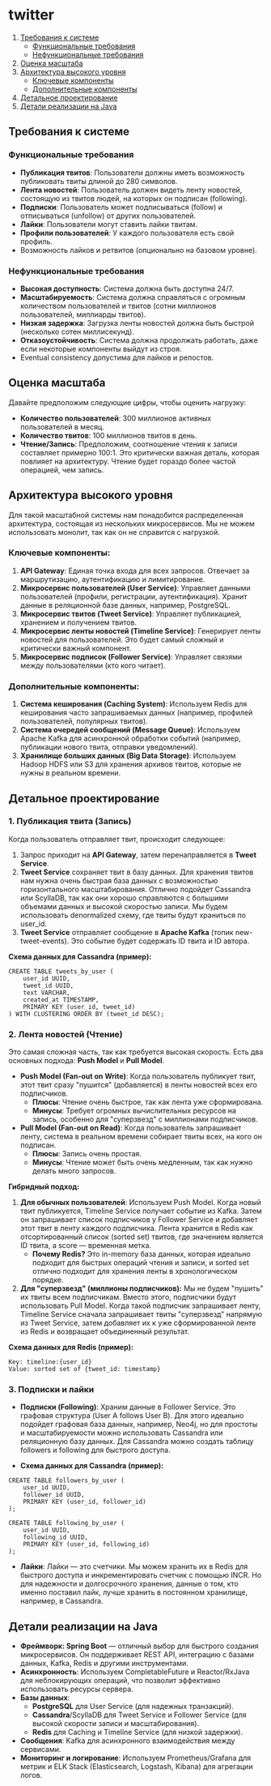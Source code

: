 # twitter


1. [Требования к системе](#требования-к-системе)
   - [Функциональные требования](#функциональные-требования)
   - [Нефункциональные требования](#нефункциональные-требования)
2. [Оценка масштаба](#оценка-масштаба)
3. [Архитектура высокого уровня](#архитектура-высокого-уровня)
   - [Ключевые компоненты](#ключевые-компоненты)
   - [Дополнительные компоненты](#дополнительные-компоненты)
4. [Детальное проектирование](#детальное-проектирование)
5. [Детали реализации на Java](#детали-реализации-на-java)
## Требования к системе

### Функциональные требования

- **Публикация твитов**: Пользователи должны иметь возможность публиковать твиты длиной до 280 символов.
- **Лента новостей**: Пользователь должен видеть ленту новостей, состоящую из твитов людей, на которых он подписан (following).
- **Подписки**: Пользователь может подписываться (follow) и отписываться (unfollow) от других пользователей.
- **Лайки**: Пользователи могут ставить лайки твитам.
- **Профили пользователей**: У каждого пользователя есть свой профиль.
- Возможность лайков и ретвитов (опционально на базовом уровне).

### Нефункциональные требования

- **Высокая доступность**: Система должна быть доступна 24/7.
- **Масштабируемость**: Система должна справляться с огромным количеством пользователей и твитов (сотни миллионов пользователей, миллиарды твитов).
- **Низкая задержка**: Загрузка ленты новостей должна быть быстрой (несколько сотен миллисекунд).
- **Отказоустойчивость**: Система должна продолжать работать, даже если некоторые компоненты выйдут из строя.
- Eventual consistency допустима для лайков и репостов.

## Оценка масштаба

Давайте предположим следующие цифры, чтобы оценить нагрузку:
- **Количество пользователей**: 300 миллионов активных пользователей в месяц.
- **Количество твитов**: 100 миллионов твитов в день.
- **Чтение/Запись**: Предположим, соотношение чтения к записи составляет примерно 100:1. Это критически важная деталь, которая повлияет на архитектуру. Чтение будет гораздо более частой операцией, чем запись.

## Архитектура высокого уровня
Для такой масштабной системы нам понадобится распределенная архитектура, состоящая из нескольких микросервисов. Мы не можем использовать монолит, так как он не справится с нагрузкой.

### Ключевые компоненты:
1. **API Gateway**: Единая точка входа для всех запросов. Отвечает за маршрутизацию, аутентификацию и лимитирование.
2. **Микросервис пользователей (User Service)**: Управляет данными пользователей (профили, регистрации, аутентификация). Хранит данные в реляционной базе данных, например, PostgreSQL.
3. **Микросервис твитов (Tweet Service)**: Управляет публикацией, хранением и получением твитов.
4. **Микросервис ленты новостей (Timeline Service)**: Генерирует ленты новостей для пользователей. Это будет самый сложный и критически важный компонент.
5. **Микросервис подписок (Follower Service)**: Управляет связями между пользователями (кто кого читает).

### Дополнительные компоненты:
1. **Система кеширования (Caching System)**: Используем Redis для кеширования часто запрашиваемых данных (например, профилей пользователей, популярных твитов).
2. **Система очередей сообщений (Message Queue)**: Используем Apache Kafka для асинхронной обработки событий (например, публикации нового твита, отправки уведомлений).
3. **Хранилище больших данных (Big Data Storage)**: Используем Hadoop HDFS или S3 для хранения архивов твитов, которые не нужны в реальном времени.

## Детальное проектирование

### 1. Публикация твита (Запись) 

Когда пользователь отправляет твит, происходит следующее:
1. Запрос приходит на **API Gateway**, затем перенаправляется в **Tweet Service**.
2. **Tweet Service** сохраняет твит в базу данных. Для хранения твитов нам нужна очень быстрая база данных с возможностью горизонтального масштабирования. Отлично подойдет Cassandra или ScyllaDB, так как они хорошо справляются с большими объемами данных и высокой скоростью записи. Мы будем использовать denormalized схему, где твиты будут храниться по user_id.
3. **Tweet Service** отправляет сообщение в **Apache Kafka** (топик new-tweet-events). Это событие будет содержать ID твита и ID автора.

**Схема данных для Cassandra (пример):**
```
CREATE TABLE tweets_by_user (
    user_id UUID,
    tweet_id UUID,
    text VARCHAR,
    created_at TIMESTAMP,
    PRIMARY KEY (user_id, tweet_id)
) WITH CLUSTERING ORDER BY (tweet_id DESC);
```

### 2. Лента новостей (Чтение)
Это самая сложная часть, так как требуется высокая скорость. Есть два основных подхода: **Push Model** и **Pull Model**.
- **Push Model (Fan-out on Write)**: Когда пользователь публикует твит, этот твит сразу "пушится" (добавляется) в ленты новостей всех его подписчиков.
  - **Плюсы**: Чтение очень быстрое, так как лента уже сформирована.
  - **Минусы**: Требует огромных вычислительных ресурсов на запись, особенно для "суперзвезд" с миллионами подписчиков.
- **Pull Model (Fan-out on Read)**: Когда пользователь запрашивает ленту, система в реальном времени собирает твиты всех, на кого он подписан.
  - **Плюсы**: Запись очень простая.
  - **Минусы**: Чтение может быть очень медленным, так как нужно делать много запросов.

**Гибридный подход:**
1. **Для обычных пользователей**: Используем Push Model. Когда новый твит публикуется, Timeline Service получает событие из Kafka. Затем он запрашивает список подписчиков у Follower Service и добавляет этот твит в ленту каждого подписчика. Лента хранится в Redis как отсортированный список (sorted set) твитов, где значением является ID твита, а score — временная метка.
   - **Почему Redis?** Это in-memory база данных, которая идеально подходит для быстрых операций чтения и записи, и sorted set отлично подходит для хранения ленты в хронологическом порядке.
2. **Для "суперзвезд" (миллионы подписчиков):** Мы не будем "пушить" их твиты всем подписчикам. Вместо этого, подписчики будут использовать Pull Model. Когда такой подписчик запрашивает ленту, Timeline Service сначала запрашивает твиты "суперзвезд" напрямую из Tweet Service, затем добавляет их к уже сформированной ленте из Redis и возвращает объединенный результат.

**Схема данных для Redis (пример):**
```
Key: timeline:{user_id}
Value: sorted set of {tweet_id: timestamp}
```

### 3. Подписки и лайки
- **Подписки (Following)**: Храним данные в Follower Service. Это графовая структура (User A follows User B). Для этого идеально подойдет графовая база данных, например, Neo4j, но для простоты и масштабируемости можно использовать Cassandra или реляционную базу данных. Для Cassandra можно создать таблицу followers и following для быстрого доступа.

- **Схема данных для Cassandra (пример):**
```
CREATE TABLE followers_by_user (
    user_id UUID,
    follower_id UUID,
    PRIMARY KEY (user_id, follower_id)
);

CREATE TABLE following_by_user (
    user_id UUID,
    following_id UUID,
    PRIMARY KEY (user_id, following_id)
);
```

- **Лайки**: Лайки — это счетчики. Мы можем хранить их в Redis для быстрого доступа и инкрементировать счетчик с помощью INCR. Но для надежности и долгосрочного хранения, данные о том, кто именно поставил лайк, лучше хранить в постоянном хранилище, например, в Cassandra.

## Детали реализации на Java
- **Фреймворк: Spring Boot** — отличный выбор для быстрого создания микросервисов. Он поддерживает REST API, интеграцию с базами данных, Kafka, Redis и другими инструментами.
- **Асинхронность**: Используем CompletableFuture и Reactor/RxJava для неблокирующих операций, что позволит эффективно использовать ресурсы сервера.
- **Базы данных**:
  - **PostgreSQL** для User Service (для надежных транзакций).
  - **Cassandra**/ScyllaDB для Tweet Service и Follower Service (для высокой скорости записи и масштабирования).
  - **Redis** для Caching и Timeline Service (для низкой задержки).
- **Сообщения**: Kafka для асинхронного взаимодействия между сервисами.
- **Мониторинг и логирование**: Используем Prometheus/Grafana для метрик и ELK Stack (Elasticsearch, Logstash, Kibana) для агрегации логов.